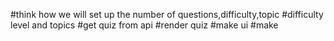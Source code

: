 #think how we will set up the number of questions,difficulty,topic
#difficulty level and topics
#get quiz from api
#render quiz
#make ui
#make

